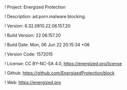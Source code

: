 ! Project: Energized Protection

! Description: ad.porn.malware blocking.

! Version: 6.32.0810.22.06.157.20

! Build Version: 22.06.157.20

! Build Date: Mon, 06 Jun 22 20:15:34 +06

! Version Code: 1572015

! License: CC BY-NC-SA 4.0, https://energized.pro/license

! Github: https://github.com/EnergizedProtection/block

! Web: https://energized.pro
